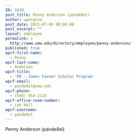```yaml
---
ID: 1638
post_title: Penny Anderson (pande8el)
author: wpengine
post_date: 2015-07-06 08:00:00
post_excerpt: ""
layout: employee
permalink: >
  http://www.umw.edu/directory/employee/penny-anderson/
published: true
wpcf-first-name:
  - Penny
wpcf-last-name:
  - Anderson
wpcf-title:
  - 'PD - James Farmer Scholar Program'
wpcf-email:
  - pande8el@umw.edu
wpcf-phone:
  - (540) 654-2119
wpcf-office-room-number:
  - Lee Hall
wpcf-username:
  - pande8el
---
```

Penny Anderson (pande8el)